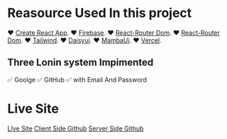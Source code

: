 # Reasource Used In this project

❤️ [Create React App](https://github.com/facebook/create-react-app).
❤️ [Firebase](https://firebase.google.com/).
❤️ [React-Router Dom](https://reactrouter.com/en/main).
❤️ [React-Router Dom](https://reactrouter.com/en/main).
❤️ [Tailwind](https://tailwindcss.com/).
❤️ [Daisyui](https://daisyui.com/).
❤️ [MambaUi](https://www.mambaui.com/).
❤️ [Vercel](https://vercel.com/).

## Three Lonin system Impimented

✅ Goolge
✅ GitHub
✅ with Email And Password

# Live Site

[LIve Site](https://e-pathshala-authentication.web.app/)
[Client Side Github](https://github.com/programming-hero-web-course1/b610-learning-platform-client-side-Sarwarhridoy4)
[Server Side Github](https://github.com/programming-hero-web-course1/b610-lerning-platform-server-side-Sarwarhridoy4)
